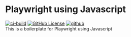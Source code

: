 # Playwright using Javascript

[![ci-build](https://github.com/spnraju/demo-playwright-tests/actions/workflows/ci-build.yml/badge.svg?branch=main)](https://github.com/spnraju/demo-playwright-tests/actions/workflows/ci-build.yml)
[![GitHub License](https://img.shields.io/github/license/spnraju/demo-playwright-tests)](https://github.com/spnraju/demo-playwright-tests/blob/main/LICENSE)
[![github](https://img.shields.io/badge/PRs-welcome-blue.svg)](https://github.com/spnraju/demo-playwright-tests)
<br>
This is a boilerplate for Playwright using Javascript